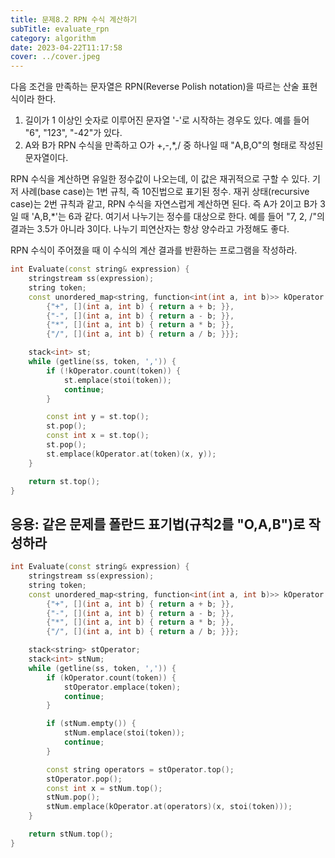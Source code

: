 ```yaml
---
title: 문제8.2 RPN 수식 계산하기
subTitle: evaluate_rpn
category: algorithm
date: 2023-04-22T11:17:58
cover: ../cover.jpeg
---
```


다음 조건을 만족하는 문자열은 RPN(Reverse Polish notation)을 따르는 산술 표현식이라 한다.

1. 길이가 1 이상인 숫자로 이루어진 문자열 '-'로 시작하는 경우도 있다. 예를 들어 "6", "123", "-42"가 있다.
2. A와 B가 RPN 수식을 만족하고 O가 +,-,\*,/ 중 하나일 때 "A,B,O"의 형태로 작성된 문자열이다.

RPN 수식을 계산하면 유일한 정수값이 나오는데, 이 값은 재귀적으로 구할 수 있다.
기저 사례(base case)는 1번 규칙, 즉 10진법으로 표기된 정수.
재귀 상태(recursive case)는 2번 규칙과 같고, RPN 수식을 자연스럽게 계산하면 된다.
즉 A가 2이고 B가 3일 때 'A,B,\*'는 6과 같다. 여기서 나누기는 정수를 대상으로 한다.
예를 들어 "7, 2, /"의 결과는 3.5가 아니라 3이다. 나누기 피연산자는 항상 양수라고 가정해도 좋다.

RPN 수식이 주어졌을 때 이 수식의 계산 결과를 반환하는 프로그램을 작성하라.

```cpp
int Evaluate(const string& expression) {
    stringstream ss(expression);
    string token;
    const unordered_map<string, function<int(int a, int b)>> kOperator = {
        {"+", [](int a, int b) { return a + b; }},
        {"-", [](int a, int b) { return a - b; }},
        {"*", [](int a, int b) { return a * b; }},
        {"/", [](int a, int b) { return a / b; }}};

    stack<int> st;
    while (getline(ss, token, ',')) {
        if (!kOperator.count(token)) {
            st.emplace(stoi(token));
            continue;
        }

        const int y = st.top();
        st.pop();
        const int x = st.top();
        st.pop();
        st.emplace(kOperator.at(token)(x, y));
    }

    return st.top();
}
```

## 응용: 같은 문제를 폴란드 표기법(규칙2를 "O,A,B")로 작성하라

```cpp
int Evaluate(const string& expression) {
    stringstream ss(expression);
    string token;
    const unordered_map<string, function<int(int a, int b)>> kOperator = {
        {"+", [](int a, int b) { return a + b; }},
        {"-", [](int a, int b) { return a - b; }},
        {"*", [](int a, int b) { return a * b; }},
        {"/", [](int a, int b) { return a / b; }}};

    stack<string> stOperator;
    stack<int> stNum;
    while (getline(ss, token, ',')) {
        if (kOperator.count(token)) {
            stOperator.emplace(token);
            continue;
        }

        if (stNum.empty()) {
            stNum.emplace(stoi(token));
            continue;
        }

        const string operators = stOperator.top();
        stOperator.pop();
        const int x = stNum.top();
        stNum.pop();
        stNum.emplace(kOperator.at(operators)(x, stoi(token)));
    }

    return stNum.top();
}
```
